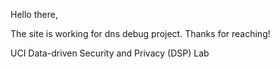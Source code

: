 Hello there,

The site is working for dns debug project. Thanks for reaching!

UCI Data-driven Security and Privacy (DSP) Lab

